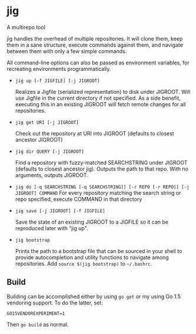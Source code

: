 # jig
A multirepo tool

jig handles the overhead of multiple repositories. It will clone them, keep
them in a sane structure, execute commands against them, and navigate between
them with only a few simple commands.

All command-line options can also be passed as environment variables, for
recreating environments programmatically.


* ``jig up [-f JIGFILE] [-j JIGROOT]``

    Realizes a Jigfile (serialized representation) to disk under JIGROOT. Will
    use Jigfile in the current directory if not specified. As a side benefit,
    executing this in an existing JIGROOT will fetch remote changes for all
    repositories.

* ``jig get URI [-j JIGROOT]``

    Check out the repository at URI into JIGROOT (defaults to closest ancestor
    JIGROOT)

* ``jig dir QUERY [-j JIGROOT]``

    Find a repository with fuzzy-matched SEARCHSTRING under JIGROOT (defaults to
    closest ancestor jig). Outputs the path to that repo. With no arguments,
    outputs JIGROOT.

* ``jig do [-q SEARCHSTRING [-q SEARCHSTRING]] [-r REPO [-r REPO]] [-j JIGROOT] COMMAND``
    For every repository matching the search string or repo specified, execute
    COMMAND in that directory

* ``jig save [-j JIGROOT] [-f JIGFILE]``

    Save the state of an existing JIGROOT to a JIGFILE so it can be reproduced
    later with “jig up".

* ``jig bootstrap``

    Prints the path to a bootstrap file that can be sourced in your shell to
    provide autocompletion and utility functions to navigate among
    repositories. Add ``source $(jig bootstrap)`` to ``~/.bashrc``.


## Build
Building can be accomplished either by using ``go get`` or my using Go 1.5
vendoring support. To do the latter, set:

    GO15VENDOREXPERIMENT=1

Then ``go build`` as normal.


